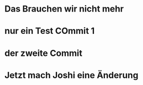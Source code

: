 # Das Brauchen wir nicht mehr
 
# nur ein Test COmmit 1
# der zweite Commit

# Jetzt mach Joshi eine Änderung